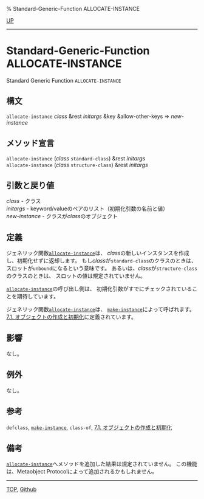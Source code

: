% Standard-Generic-Function ALLOCATE-INSTANCE

[UP](7.7.html)  

---

# Standard-Generic-Function ALLOCATE-INSTANCE


Standard Generic Function `ALLOCATE-INSTANCE`


## 構文

`allocate-instance` *class* &rest *initargs* &key &allow-other-keys => *new-instance*


## メソッド宣言

`allocate-instance` (*class* `standard-class`) &rest *initargs*  
`allocate-instance` (*class* `structure-class`) &rest *initargs*


## 引数と戻り値

*class* - クラス  
*initargs* - keyword/valueのペアのリスト（初期化引数の名前と値）  
*new-instance* - クラスが*class*のオブジェクト


## 定義

ジェネリック関数[`allocate-instance`](7.7.allocate-instance.html)は、
*class*の新しいインスタンスを作成し、初期化せずに返却します。
もし*class*が`standard-class`のクラスのときは、
スロットが`unbound`になるという意味です。
あるいは、*class*が`structure-class`のクラスのときは、
スロットの値は規定されていません。

[`allocate-instance`](7.7.allocate-instance.html)の呼び出し側は、
初期化引数がすでにチェックされていることを期待しています。

ジェネリック関数[`allocate-instance`](7.7.allocate-instance.html)は、
[`make-instance`](7.7.make-instance.html)によって呼ばれます。
[7.1. オブジェクトの作成と初期化](7.1.html)に定義されています。


## 影響

なし。


## 例外

なし。


## 参考

`defclass`,
[`make-instance`](7.7.make-instance.html),
`class-of`,
[7.1. オブジェクトの作成と初期化](7.1.html)


## 備考

[`allocate-instance`](7.7.allocate-instance.html)へメソッドを追加した結果は規定されていません。
この機能は、Metaobject Protocolによって追加されるかもしれません。


---
[TOP](index.html),  [Github](https://github.com/nptcl/npt-japanese)

